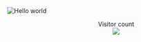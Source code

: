 <img src="https://raw.githubusercontent.com/sagar-viradiya/sagar-viradiya/master/resources/banner.png" alt="Hello world">



























<p align="center"> 
  Visitor count<br>
  <img src="https://profile-counter.glitch.me/sagar-viradiya/count.svg" />
</p>
